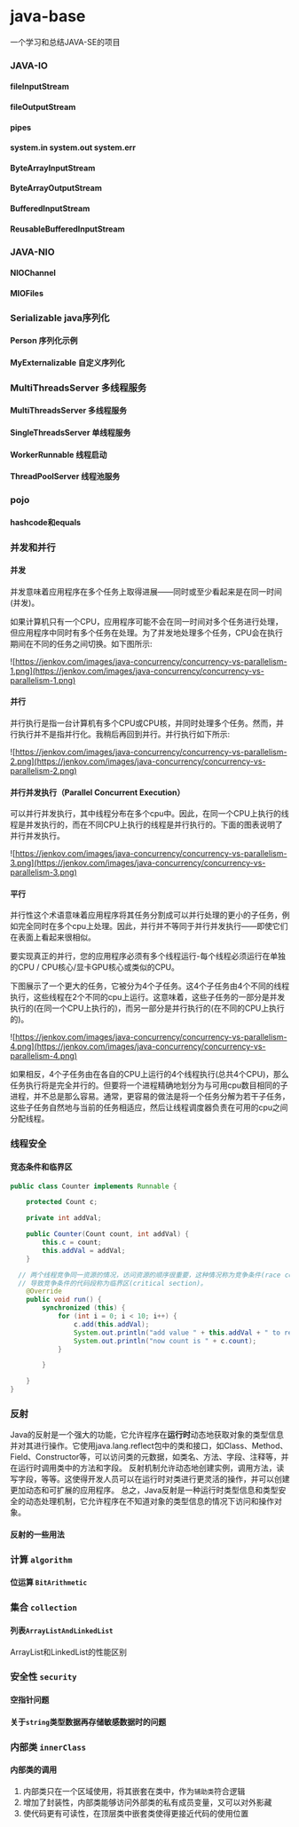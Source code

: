 # java-base
一个学习和总结JAVA-SE的项目

### JAVA-IO
#### fileInputStream
#### fileOutputStream
#### pipes
#### system.in system.out system.err
#### ByteArrayInputStream
#### ByteArrayOutputStream
#### BufferedInputStream
#### ReusableBufferedInputStream

### JAVA-NIO
#### NIOChannel
#### MIOFiles

### Serializable java序列化
#### Person 序列化示例
#### MyExternalizable 自定义序列化

### MultiThreadsServer 多线程服务
#### MultiThreadsServer 多线程服务
#### SingleThreadsServer 单线程服务
#### WorkerRunnable 线程启动
#### ThreadPoolServer 线程池服务

### pojo
#### hashcode和equals



### 并发和并行

#### 并发

并发意味着应用程序在多个任务上取得进展——同时或至少看起来是在同一时间(并发)。

如果计算机只有一个CPU，应用程序可能不会在同一时间对多个任务进行处理，但应用程序中同时有多个任务在处理。为了并发地处理多个任务，CPU会在执行期间在不同的任务之间切换。如下图所示:

![https://jenkov.com/images/java-concurrency/concurrency-vs-parallelism-1.png](https://jenkov.com/images/java-concurrency/concurrency-vs-parallelism-1.png)

#### 并行

并行执行是指一台计算机有多个CPU或CPU核，并同时处理多个任务。然而，并行执行并不是指并行化。我稍后再回到并行。并行执行如下所示:

![https://jenkov.com/images/java-concurrency/concurrency-vs-parallelism-2.png](https://jenkov.com/images/java-concurrency/concurrency-vs-parallelism-2.png)

#### 并行并发执行（Parallel Concurrent Execution）

可以并行并发执行，其中线程分布在多个cpu中。因此，在同一个CPU上执行的线程是并发执行的，而在不同CPU上执行的线程是并行执行的。下面的图表说明了并行并发执行。

![https://jenkov.com/images/java-concurrency/concurrency-vs-parallelism-3.png](https://jenkov.com/images/java-concurrency/concurrency-vs-parallelism-3.png)

#### 平行

并行性这个术语意味着应用程序将其任务分割成可以并行处理的更小的子任务，例如完全同时在多个cpu上处理。因此，并行并不等同于并行并发执行——即使它们在表面上看起来很相似。

要实现真正的并行，您的应用程序必须有多个线程运行-每个线程必须运行在单独的CPU / CPU核心/显卡GPU核心或类似的CPU。

下图展示了一个更大的任务，它被分为4个子任务。这4个子任务由4个不同的线程执行，这些线程在2个不同的cpu上运行。这意味着，这些子任务的一部分是并发执行的(在同一个CPU上执行的)，而另一部分是并行执行的(在不同的CPU上执行的)。

![https://jenkov.com/images/java-concurrency/concurrency-vs-parallelism-4.png](https://jenkov.com/images/java-concurrency/concurrency-vs-parallelism-4.png)

如果相反，4个子任务由在各自的CPU上运行的4个线程执行(总共4个CPU)，那么任务执行将是完全并行的。但要将一个进程精确地划分为与可用cpu数目相同的子进程，并不总是那么容易。通常，更容易的做法是将一个任务分解为若干子任务，这些子任务自然地与当前的任务相适应，然后让线程调度器负责在可用的cpu之间分配线程。


### 线程安全
#### 竞态条件和临界区
```java
public class Counter implements Runnable {

    protected Count c;

    private int addVal;

    public Counter(Count count, int addVal) {
        this.c = count;
        this.addVal = addVal;
    }

  // 两个线程竞争同一资源的情况，访问资源的顺序很重要，这种情况称为竞争条件(race condition)。
  // 导致竞争条件的代码段称为临界区(critical section)。
    @Override
    public void run() {
        synchronized (this) {
            for (int i = 0; i < 10; i++) {
                c.add(this.addVal);
                System.out.println("add value " + this.addVal + " to register");
                System.out.println("now count is " + c.count);
            }

        }

    }
}
```
### 反射
Java的反射是一个强大的功能，它允许程序在**运行时**动态地获取对象的类型信息并对其进行操作。它使用java.lang.reflect包中的类和接口，如Class、Method、
Field、Constructor等，可以访问类的元数据，如类名、方法、字段、注释等，并在运行时调用类中的方法和字段。
反射机制允许动态地创建实例，调用方法，读写字段，等等。这使得开发人员可以在运行时对类进行更灵活的操作，并可以创建更加动态和可扩展的应用程序。
总之，Java反射是一种运行时类型信息和类型安全的动态处理机制，它允许程序在不知道对象的类型信息的情况下访问和操作对象。
#### 反射的一些用法

### 计算 `algorithm`
#### 位运算 ``BitArithmetic``

### 集合 ``collection``
#### 列表``ArrayListAndLinkedList``
ArrayList和LinkedList的性能区别

### 安全性 ``security``
#### 空指针问题
#### 关于`string`类型数据再存储敏感数据时的问题

### 内部类 ``innerClass``
#### 内部类的调用
1. 内部类只在一个区域使用，将其嵌套在类中，作为`辅助类`符合逻辑
2. 增加了封装性，内部类能够访问外部类的私有成员变量，又可以对外影藏
3. 使代码更有可读性，在顶层类中嵌套类使得更接近代码的使用位置
